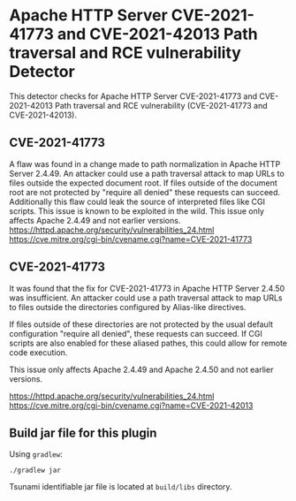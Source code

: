# Apache HTTP Server CVE-2021-41773 and CVE-2021-42013 Path traversal and RCE vulnerability Detector

This detector checks for Apache HTTP Server CVE-2021-41773 and CVE-2021-42013 Path traversal and RCE vulnerability (CVE-2021-41773 and CVE-2021-42013).

## CVE-2021-41773

A flaw was found in a change made to path normalization in Apache HTTP Server 2.4.49. An attacker could use a path traversal attack to map URLs to files outside the expected document root.
If files outside of the document root are not protected by "require all denied" these requests can succeed. Additionally this flaw could leak the source of interpreted files like CGI scripts.
This issue is known to be exploited in the wild.
This issue only affects Apache 2.4.49 and not earlier versions.
https://httpd.apache.org/security/vulnerabilities_24.html
https://cve.mitre.org/cgi-bin/cvename.cgi?name=CVE-2021-41773

## CVE-2021-41773

It was found that the fix for CVE-2021-41773 in Apache HTTP Server 2.4.50 was insufficient. An attacker could use a path traversal attack to map URLs to files outside the directories configured by Alias-like directives.

If files outside of these directories are not protected by the usual default configuration "require all denied", these requests can succeed. If CGI scripts are also enabled for these aliased pathes, this could allow for remote code execution.

This issue only affects Apache 2.4.49 and Apache 2.4.50 and not earlier versions.

https://httpd.apache.org/security/vulnerabilities_24.html
https://cve.mitre.org/cgi-bin/cvename.cgi?name=CVE-2021-42013

## Build jar file for this plugin

Using `gradlew`:

```shell
./gradlew jar
```

Tsunami identifiable jar file is located at `build/libs` directory.
